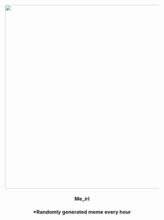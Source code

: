 <p align="center">
        <img src="https://i.redd.it/erkh69mds9m81.jpg" width="600" height="600">
        </p>
        <h3 align="center">Me_irl</h3>
        <h3 align="center">*Randomly generated meme every hour</h3>
    